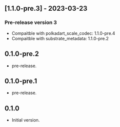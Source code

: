 ## [1.1.0-pre.3] - 2023-03-23

 ### Pre-release version 3
 - Compaitble with polkadart_scale_codec: 1.1.0-pre.4
 - Compaitble with substrate_metadata: 1.1.0-pre.2

## 0.1.0-pre.2

- pre-release.

## 0.1.0-pre.1

- pre-release.

## 0.1.0

- Initial version.
